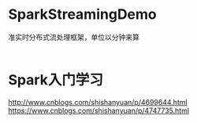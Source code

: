# SparkStreamingDemo
准实时分布式流处理框架，单位以分钟来算<br/>
<br/>
# Spark入门学习
http://www.cnblogs.com/shishanyuan/p/4699644.html<br/>
https://www.cnblogs.com/shishanyuan/p/4747735.html<br/>
